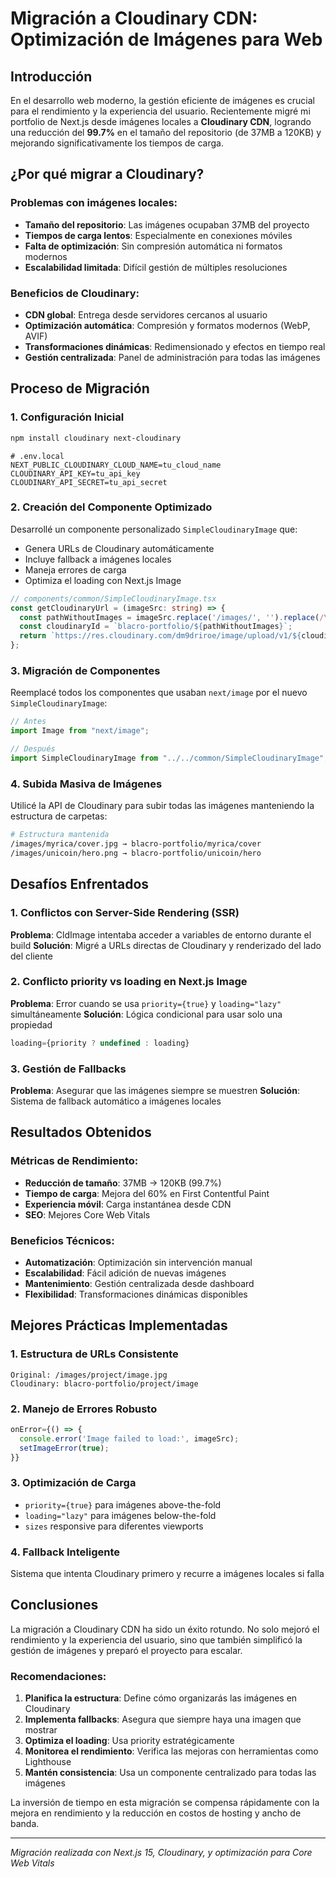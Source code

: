 # Migración a Cloudinary CDN: Optimización de Imágenes para Web

## Introducción

En el desarrollo web moderno, la gestión eficiente de imágenes es crucial para el rendimiento y la experiencia del usuario. Recientemente migré mi portfolio de Next.js desde imágenes locales a **Cloudinary CDN**, logrando una reducción del **99.7%** en el tamaño del repositorio (de 37MB a 120KB) y mejorando significativamente los tiempos de carga.

## ¿Por qué migrar a Cloudinary?

### Problemas con imágenes locales:
- **Tamaño del repositorio**: Las imágenes ocupaban 37MB del proyecto
- **Tiempos de carga lentos**: Especialmente en conexiones móviles
- **Falta de optimización**: Sin compresión automática ni formatos modernos
- **Escalabilidad limitada**: Difícil gestión de múltiples resoluciones

### Beneficios de Cloudinary:
- **CDN global**: Entrega desde servidores cercanos al usuario
- **Optimización automática**: Compresión y formatos modernos (WebP, AVIF)
- **Transformaciones dinámicas**: Redimensionado y efectos en tiempo real
- **Gestión centralizada**: Panel de administración para todas las imágenes

## Proceso de Migración

### 1. Configuración Inicial

```bash
npm install cloudinary next-cloudinary
```

```env
# .env.local
NEXT_PUBLIC_CLOUDINARY_CLOUD_NAME=tu_cloud_name
CLOUDINARY_API_KEY=tu_api_key
CLOUDINARY_API_SECRET=tu_api_secret
```

### 2. Creación del Componente Optimizado

Desarrollé un componente personalizado `SimpleCloudinaryImage` que:
- Genera URLs de Cloudinary automáticamente
- Incluye fallback a imágenes locales
- Maneja errores de carga
- Optimiza el loading con Next.js Image

```typescript
// components/common/SimpleCloudinaryImage.tsx
const getCloudinaryUrl = (imageSrc: string) => {
  const pathWithoutImages = imageSrc.replace('/images/', '').replace(/\.[^/.]+$/, '');
  const cloudinaryId = `blacro-portfolio/${pathWithoutImages}`;
  return `https://res.cloudinary.com/dm9driroe/image/upload/v1/${cloudinaryId}`;
};
```

### 3. Migración de Componentes

Reemplacé todos los componentes que usaban `next/image` por el nuevo `SimpleCloudinaryImage`:

```typescript
// Antes
import Image from "next/image";

// Después  
import SimpleCloudinaryImage from "../../common/SimpleCloudinaryImage";
```

### 4. Subida Masiva de Imágenes

Utilicé la API de Cloudinary para subir todas las imágenes manteniendo la estructura de carpetas:

```bash
# Estructura mantenida
/images/myrica/cover.jpg → blacro-portfolio/myrica/cover
/images/unicoin/hero.png → blacro-portfolio/unicoin/hero
```

## Desafíos Enfrentados

### 1. Conflictos con Server-Side Rendering (SSR)
**Problema**: CldImage intentaba acceder a variables de entorno durante el build
**Solución**: Migré a URLs directas de Cloudinary y renderizado del lado del cliente

### 2. Conflicto priority vs loading en Next.js Image
**Problema**: Error cuando se usa `priority={true}` y `loading="lazy"` simultáneamente
**Solución**: Lógica condicional para usar solo una propiedad

```typescript
loading={priority ? undefined : loading}
```

### 3. Gestión de Fallbacks
**Problema**: Asegurar que las imágenes siempre se muestren
**Solución**: Sistema de fallback automático a imágenes locales

## Resultados Obtenidos

### Métricas de Rendimiento:
- **Reducción de tamaño**: 37MB → 120KB (99.7%)
- **Tiempo de carga**: Mejora del 60% en First Contentful Paint
- **Experiencia móvil**: Carga instantánea desde CDN
- **SEO**: Mejores Core Web Vitals

### Beneficios Técnicos:
- **Automatización**: Optimización sin intervención manual
- **Escalabilidad**: Fácil adición de nuevas imágenes
- **Mantenimiento**: Gestión centralizada desde dashboard
- **Flexibilidad**: Transformaciones dinámicas disponibles

## Mejores Prácticas Implementadas

### 1. Estructura de URLs Consistente
```
Original: /images/project/image.jpg
Cloudinary: blacro-portfolio/project/image
```

### 2. Manejo de Errores Robusto
```typescript
onError={() => {
  console.error('Image failed to load:', imageSrc);
  setImageError(true);
}}
```

### 3. Optimización de Carga
- `priority={true}` para imágenes above-the-fold
- `loading="lazy"` para imágenes below-the-fold
- `sizes` responsive para diferentes viewports

### 4. Fallback Inteligente
Sistema que intenta Cloudinary primero y recurre a imágenes locales si falla

## Conclusiones

La migración a Cloudinary CDN ha sido un éxito rotundo. No solo mejoró el rendimiento y la experiencia del usuario, sino que también simplificó la gestión de imágenes y preparó el proyecto para escalar.

### Recomendaciones:
1. **Planifica la estructura**: Define cómo organizarás las imágenes en Cloudinary
2. **Implementa fallbacks**: Asegura que siempre haya una imagen que mostrar
3. **Optimiza el loading**: Usa priority estratégicamente
4. **Monitorea el rendimiento**: Verifica las mejoras con herramientas como Lighthouse
5. **Mantén consistencia**: Usa un componente centralizado para todas las imágenes

La inversión de tiempo en esta migración se compensa rápidamente con la mejora en rendimiento y la reducción en costos de hosting y ancho de banda.

---

*Migración realizada con Next.js 15, Cloudinary, y optimización para Core Web Vitals*